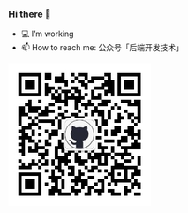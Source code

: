 ### Hi there 👋

<!--
**westnestling/westnestling** is a ✨ _special_ ✨ repository because its `README.md` (this file) appears on your GitHub profile.

Here are some ideas to get you started:
-->
- 💻 I’m working
- 📫 How to reach me: 公众号「后端开发技术」
<img src="qrcode_for_gh_51b7f296a992_258.jpeg"/>
